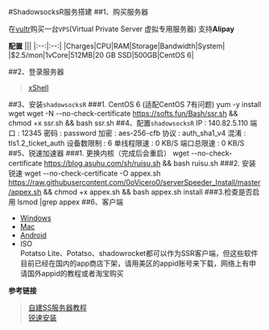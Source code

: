 #ShadowsocksR服务搭建
##1、购买服务器
> 
在[vultr](https://my.vultr.com/)购买一台`VPS`(Virtual Private Server 虚拟专用服务器)
支持**Alipay**

**配置**
|||
|:--:|:--:|
|Charges|CPU|RAM|Storage|Bandwidth|System|
|$2.5/mon|1vCore|512MB|20 GB SSD|500GB|CentOS 6|

##2、登录服务器
> [xShell](https://www.baidu.com/s?ie=UTF-8&wd=xshell)

##3、安装`shadowsocksR`
###1. CentOS 6 (适配CentOS 7有问题)
    yum -y install wget
    wget -N --no-check-certificate https://softs.fun/Bash/ssr.sh && chmod +x ssr.sh && bash ssr.sh
##4、配置`shadowsocksR`
    IP         : 140.82.5.110
    端口       : 12345
    密码       : password
    加密       : aes-256-cfb
    协议       : auth_sha1_v4
    混淆       : tls1.2_ticket_auth
    设备数限制 : 6
    单线程限速 : 0 KB/S
    端口总限速 : 0 KB/S
##5、锐速加速器
###1. 更换内核（完成后会重启）
    wget --no-check-certificate https://blog.asuhu.com/sh/ruisu.sh && bash ruisu.sh
###2. 安装锐速
    wget --no-check-certificate -O appex.sh https://raw.githubusercontent.com/0oVicero0/serverSpeeder_Install/master/appex.sh && chmod +x appex.sh && bash appex.sh install
###3.检查是否启用
    lsmod |grep appex
##6、客户端
* [Windows](https://github.com/shadowsocksr-backup/shadowsocksr-csharp/releases)
* [Mac](https://github.com/shadowsocksr-backup/ShadowsocksX-NG/releases)
* [Android](https://github.com/shadowsocksr-backup/shadowsocksr-android/releases)
* ISO  
    Potatso Lite、Potatso、shadowrocket都可以作为SSR客户端，但这些软件目前已经在国内的app商店下架，请用美区的appid账号来下载，网络上有申请国外appid的教程或者淘宝购买

**参考链接**
> [自建SS服务器教程](https://www.cnblogs.com/yjiu1990/p/7771429.html)  
> [锐速安装](http://www.vpsdx.com/2812.html)
